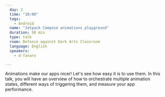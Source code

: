```yaml
---
  day: 2
  time: "10:00"
  tags:
    - Android
  name: "Jetpack Compose animations playground"
  duration: 50 min
  type: talk
  room: Defence against Dark Arts Classroom
  language: English
  speakers:
    - d-favaro

---
```

Animations make our apps nicer! Let's see how easy it is to use them. In this talk, you will have an overview of how to orchestrate multiple animation states, different ways of triggering them, and measure your app performance.
  